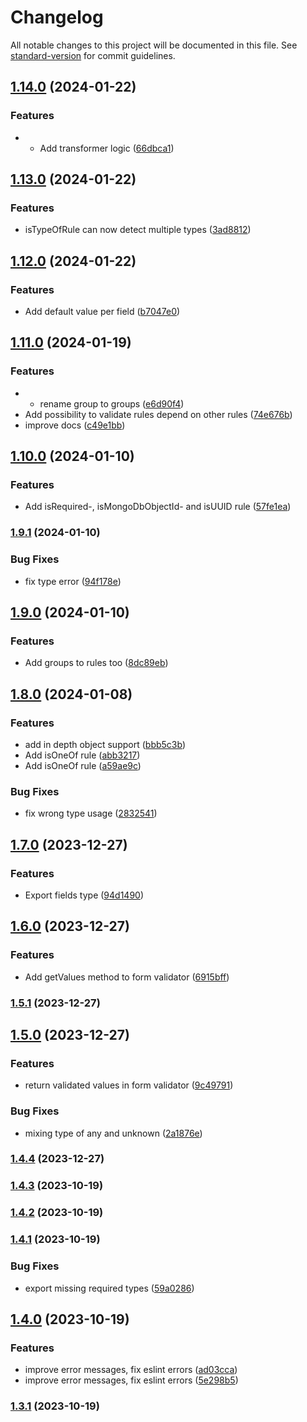 # Changelog

All notable changes to this project will be documented in this file. See [standard-version](https://github.com/conventional-changelog/standard-version) for commit guidelines.

## [1.14.0](https://github.com/antify/validate/compare/v1.13.0...v1.14.0) (2024-01-22)


### Features

* - Add transformer logic ([66dbca1](https://github.com/antify/validate/commit/66dbca16327b44f2e0c7f987c3e1cea3f2829781))

## [1.13.0](https://github.com/antify/validate/compare/v1.12.0...v1.13.0) (2024-01-22)


### Features

* isTypeOfRule can now detect multiple types ([3ad8812](https://github.com/antify/validate/commit/3ad8812424c8a1c88ea57d8b1dd5edb36fa0e22c))

## [1.12.0](https://github.com/antify/validate/compare/v1.11.0...v1.12.0) (2024-01-22)


### Features

* Add default value per field ([b7047e0](https://github.com/antify/validate/commit/b7047e087c108137a88d52d2cdd5e14f1b8f18e8))

## [1.11.0](https://github.com/antify/validate/compare/v1.10.0...v1.11.0) (2024-01-19)


### Features

* - rename group to groups ([e6d90f4](https://github.com/antify/validate/commit/e6d90f4e88819fbb0f5fd2fb2839251df177cb37))
* Add possibility to validate rules depend on other rules ([74e676b](https://github.com/antify/validate/commit/74e676b19f1a2dd6f8c1204262ddb08eb47999a4))
* improve docs ([c49e1bb](https://github.com/antify/validate/commit/c49e1bb39c9a247d0819df63050ac1aba2ed6256))

## [1.10.0](https://github.com/antify/validate/compare/v1.9.1...v1.10.0) (2024-01-10)


### Features

* Add isRequired-, isMongoDbObjectId- and isUUID rule ([57fe1ea](https://github.com/antify/validate/commit/57fe1ea7e0c31badda493a84dce897f30fab8e6b))

### [1.9.1](https://github.com/antify/validate/compare/v1.9.0...v1.9.1) (2024-01-10)


### Bug Fixes

* fix type error ([94f178e](https://github.com/antify/validate/commit/94f178e5b7f8cddccb711a158dc7c1157578f292))

## [1.9.0](https://github.com/antify/validate/compare/v1.8.0...v1.9.0) (2024-01-10)


### Features

* Add groups to rules too ([8dc89eb](https://github.com/antify/validate/commit/8dc89eb87c67ccfb878aa8b574ea9a8c9aef41e8))

## [1.8.0](https://github.com/antify/validate/compare/v1.7.0...v1.8.0) (2024-01-08)


### Features

* add in depth object support ([bbb5c3b](https://github.com/antify/validate/commit/bbb5c3b445d49a7bcabbc8963d6399e55050a771))
* Add isOneOf rule ([abb3217](https://github.com/antify/validate/commit/abb321729f9031618ed79ca7b583403eb296250c))
* Add isOneOf rule ([a59ae9c](https://github.com/antify/validate/commit/a59ae9c9fd139a6549a7e34803852ba655f4adde))


### Bug Fixes

* fix wrong type usage ([2832541](https://github.com/antify/validate/commit/28325412b05dd52e8ccdcde03b30d5168e99dffc))

## [1.7.0](https://github.com/antify/validate/compare/v1.6.0...v1.7.0) (2023-12-27)


### Features

* Export fields type ([94d1490](https://github.com/antify/validate/commit/94d14906a0bcb20f43e2e6e0803234c1350ba77a))

## [1.6.0](https://github.com/antify/validate/compare/v1.5.1...v1.6.0) (2023-12-27)


### Features

* Add getValues method to form validator ([6915bff](https://github.com/antify/validate/commit/6915bffc9ec74b786ab2df67f02d76bb1ef0be97))

### [1.5.1](https://github.com/antify/validate/compare/v1.5.0...v1.5.1) (2023-12-27)

## [1.5.0](https://github.com/antify/validate/compare/v1.4.4...v1.5.0) (2023-12-27)


### Features

* return validated values in form validator ([9c49791](https://github.com/antify/validate/commit/9c497911c494cc6c4a5839d5d6d040f2a4cbf795))


### Bug Fixes

* mixing type of any and unknown ([2a1876e](https://github.com/antify/validate/commit/2a1876e45378fc30fe903c387b08d4ebf4bdf213))

### [1.4.4](https://github.com/antify/validate/compare/v1.4.3...v1.4.4) (2023-12-27)

### [1.4.3](https://github.com/antify/validate/compare/v1.4.2...v1.4.3) (2023-10-19)

### [1.4.2](https://github.com/antify/validate/compare/v1.4.1...v1.4.2) (2023-10-19)

### [1.4.1](https://github.com/antify/validate/compare/v1.4.0...v1.4.1) (2023-10-19)


### Bug Fixes

* export missing required types ([59a0286](https://github.com/antify/validate/commit/59a0286fa0ae2a12d8c0382b0972941d1bda7a41))

## [1.4.0](https://github.com/antify/validate/compare/v1.3.1...v1.4.0) (2023-10-19)


### Features

* improve error messages, fix eslint errors ([ad03cca](https://github.com/antify/validate/commit/ad03cca5a3d6d5b82861602dff518eab6b5a3d04))
* improve error messages, fix eslint errors ([5e298b5](https://github.com/antify/validate/commit/5e298b54a201af9f04ecfe95710079cfd7510c91))

### [1.3.1](https://github.com/antify/validate/compare/v1.2.2...v1.3.1) (2023-10-19)
